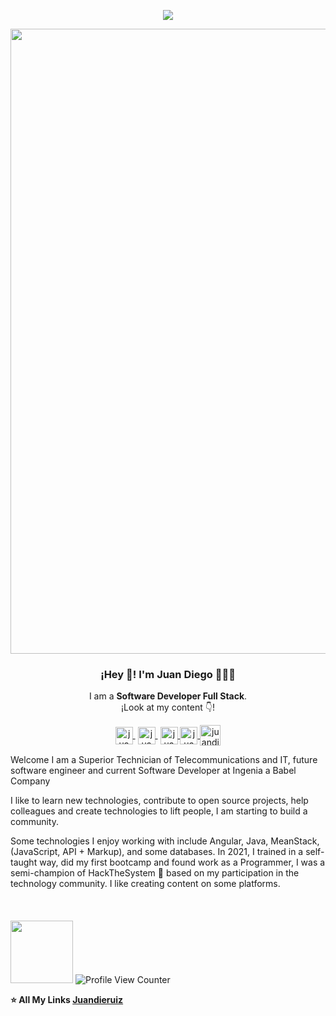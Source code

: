 <p align="center"><img src="https://i.imgur.com/A6bWGFl.gif"/></p>
<p align="center" width="300">
   <img align="center" width="1000" src="https://user-images.githubusercontent.com/77864382/154264305-a61aa97e-f211-44d1-8d8a-223a6fcf2865.png" />
   <h3 align="center">¡Hey 👋! I'm Juan Diego 👨🏻‍💻</h3> 
</p>

<p align="center">I am a <strong>Software Developer Full Stack</strong>.<br>¡Look at my content 👇!</p>
<p align="center">
   
   <a href="https://www.youtube.com/channel/UCSWB5sDPEnFsF-ya5QlzGfA" target="blank" style='margin-right:4px'>
    <img align="center" src="https://user-images.githubusercontent.com/77864382/149188366-e0283ed4-6ff3-4a79-9ae0-2ce186edd791.png" alt="juandieruiz Youtube Profile" height="28px" width="28px" />
  </a>
     <a href="https://twitch.tv/juandieruiz" target="blank" style='margin-right:4px'>
    <img align="center" src="https://user-images.githubusercontent.com/77864382/149185424-c3a54466-dc79-4e2a-b93c-204317a36030.png" alt="juandieruiz Twitch Profile" height="28px" width="28px" />
  </a>
  </a>
   
   <a href="https://medium.com/@juandieruiz">
    <img align="center" src="https://user-images.githubusercontent.com/77864382/149187168-e7301662-44a0-4f1b-9fe4-d8667c78aa8e.png" alt="juandieruiz Medium Profile" height="28px" width="28px">
  </a>    
   
   <a href="https://www.linkedin.com/in/juandieruiz/">                                                                                               
       <img align="center" src="https://user-images.githubusercontent.com/77864382/149187329-318971c0-a7fe-4cf8-b8be-9083bbaae187.png" alt="juandieruiz Linkedin Profile" height="28px" width="28px">
  </a>
  <a href="https://instagram.com/juandieruiz" target="blank">
    <img align="center" src="https://user-images.githubusercontent.com/77864382/149185934-4a7f4efa-380c-4d9a-af6a-eb6785be593d.png" alt="juandieruiz Instagram Profile" height="33px" width="33px" />
   
   
  </a>
</p>


Welcome I am a Superior Technician of Telecommunications and IT,
future software engineer and current Software Developer at Ingenia a Babel Company

I like to learn new technologies, contribute to open source projects, help colleagues and create technologies to lift people, I am starting to build a community.

Some technologies I enjoy working with include Angular, Java, MeanStack, (JavaScript, API + Markup), and some databases.
In 2021, I trained in a self-taught way, did my first bootcamp and found work as a Programmer, I was a semi-champion of HackTheSystem 🌟 based on my participation in the technology community. I like creating content on some platforms.
<br><br><br><br>
<img src="https://user-images.githubusercontent.com/77864382/161262555-dbd08b93-51ac-4351-b428-c32d4be4f6de.png" width="100px" >
![Profile View Counter](https://komarev.com/ghpvc/?username=juandieruiz)
<!-- ## Software Skills 🌎: <a href="https://github.com/Juandieruiz"><img align="left" width="150" height="150" src="https://lh3.googleusercontent.com/a-/AOh14GhESivTPOGlZXYP2JD1t7DTVtLkMN3YJeMFfHW6=s288-p-rw-no"></a>
 - Soon...
  <br>
  <br>
  <hr>
   -->
  

**⭐️ All My Links [Juandieruiz](https://allmylinks.com/juandieruiz)**

